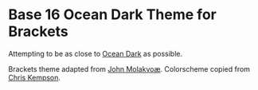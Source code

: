 Base 16 Ocean Dark Theme for Brackets
============================

Attempting to be as close to [Ocean Dark](http://chriskempson.github.io/base16/#ocean) as possible.

Brackets theme adapted from [John Molakvoæ](https://github.com/skjnldsv/default-dark).
Colorscheme copied from [Chris Kempson](http://chriskempson.com).
